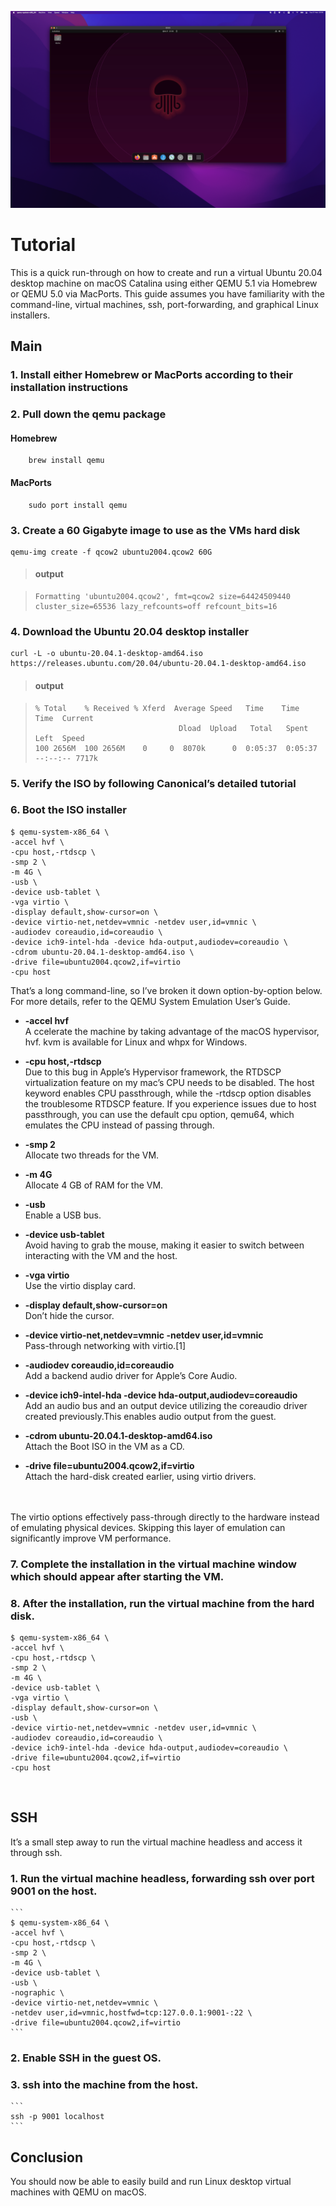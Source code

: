 ![alt text](covers/QEMU.png)

# Tutorial

This is a quick run-through on how to create and run a virtual Ubuntu 20.04 desktop machine on macOS Catalina using either QEMU 5.1 via Homebrew or QEMU 5.0 via MacPorts. This guide assumes you have familiarity with the command-line, virtual machines, ssh, port-forwarding, and graphical Linux installers.

## Main

### 1. Install either Homebrew or MacPorts according to their installation instructions

### 2. Pull down the qemu package

#### Homebrew

        brew install qemu

#### MacPorts

        sudo port install qemu

### 3. Create a 60 Gigabyte image to use as the VMs hard disk

    qemu-img create -f qcow2 ubuntu2004.qcow2 60G

> #### output

>     Formatting 'ubuntu2004.qcow2', fmt=qcow2 size=64424509440 cluster_size=65536 lazy_refcounts=off refcount_bits=16

### 4. Download the Ubuntu 20.04 desktop installer

    curl -L -o ubuntu-20.04.1-desktop-amd64.iso https://releases.ubuntu.com/20.04/ubuntu-20.04.1-desktop-amd64.iso

> #### output

>     % Total    % Received % Xferd  Average Speed   Time    Time     Time  Current
>                                     Dload  Upload   Total   Spent    Left  Speed
>     100 2656M  100 2656M    0     0  8070k      0  0:05:37  0:05:37 --:--:-- 7717k

### 5. Verify the ISO by following Canonical’s detailed tutorial

### 6. Boot the ISO installer

    $ qemu-system-x86_64 \
    -accel hvf \
    -cpu host,-rtdscp \
    -smp 2 \
    -m 4G \
    -usb \
    -device usb-tablet \
    -vga virtio \
    -display default,show-cursor=on \
    -device virtio-net,netdev=vmnic -netdev user,id=vmnic \
    -audiodev coreaudio,id=coreaudio \
    -device ich9-intel-hda -device hda-output,audiodev=coreaudio \
    -cdrom ubuntu-20.04.1-desktop-amd64.iso \
    -drive file=ubuntu2004.qcow2,if=virtio
    -cpu host

That’s a long command-line, so I’ve broken it down option-by-option below. For more details, refer to the QEMU System Emulation User’s Guide.

- **-accel hvf** <br>
A ccelerate the machine by taking advantage of the macOS hypervisor, hvf. kvm is available for Linux and whpx for Windows.

- **-cpu host,-rtdscp** <br>
Due to this bug in Apple’s Hypervisor framework, the RTDSCP virtualization feature on my mac’s CPU needs to be disabled. The host keyword enables CPU passthrough, while the -rtdscp option disables the troublesome RTDSCP feature. If you experience issues due to host passthrough, you can use the default cpu option, qemu64, which emulates the CPU instead of passing through.

- **-smp 2** <br>
Allocate two threads for the VM.

- **-m 4G** <br>
Allocate 4 GB of RAM for the VM.

- **-usb** <br>
Enable a USB bus.

- **-device usb-tablet** <br>
Avoid having to grab the mouse, making it easier to switch between interacting with the VM and the host.

- **-vga virtio** <br>
Use the virtio display card.

- **-display default,show-cursor=on** <br>
Don’t hide the cursor.

- **-device virtio-net,netdev=vmnic -netdev user,id=vmnic** <br>
Pass-through networking with virtio.[1]

- **-audiodev coreaudio,id=coreaudio** <br>
Add a backend audio driver for Apple’s Core Audio.

- **-device ich9-intel-hda -device hda-output,audiodev=coreaudio** <br>
Add an audio bus and an output device utilizing the coreaudio driver created previously.This enables audio output from the guest.

- **-cdrom ubuntu-20.04.1-desktop-amd64.iso** <br>
Attach the Boot ISO in the VM as a CD.

- **-drive file=ubuntu2004.qcow2,if=virtio** <br>
Attach the hard-disk created earlier, using virtio drivers.
<br>
<br>
    The virtio options effectively pass-through directly to the hardware instead of emulating physical devices. Skipping this layer of emulation can significantly improve VM performance.

### 7. Complete the installation in the virtual machine window which should appear after starting the VM.

### 8. After the installation, run the virtual machine from the hard disk.

    $ qemu-system-x86_64 \
    -accel hvf \
    -cpu host,-rtdscp \
    -smp 2 \
    -m 4G \
    -device usb-tablet \
    -vga virtio \
    -display default,show-cursor=on \
    -usb \
    -device virtio-net,netdev=vmnic -netdev user,id=vmnic \
    -audiodev coreaudio,id=coreaudio \
    -device ich9-intel-hda -device hda-output,audiodev=coreaudio \
    -drive file=ubuntu2004.qcow2,if=virtio
    -cpu host
<br>

## SSH

It’s a small step away to run the virtual machine headless and access it through ssh.

### 1. Run the virtual machine headless, forwarding ssh over port 9001 on the host.

    ```
    $ qemu-system-x86_64 \
    -accel hvf \
    -cpu host,-rtdscp \
    -smp 2 \
    -m 4G \
    -device usb-tablet \
    -usb \
    -nographic \
    -device virtio-net,netdev=vmnic \
    -netdev user,id=vmnic,hostfwd=tcp:127.0.0.1:9001-:22 \
    -drive file=ubuntu2004.qcow2,if=virtio
    ```

### 2. Enable SSH in the guest OS.

### 3. ssh into the machine from the host.

    ```
    ssh -p 9001 localhost
    ```

## Conclusion

You should now be able to easily build and run Linux desktop virtual machines with QEMU on macOS.
